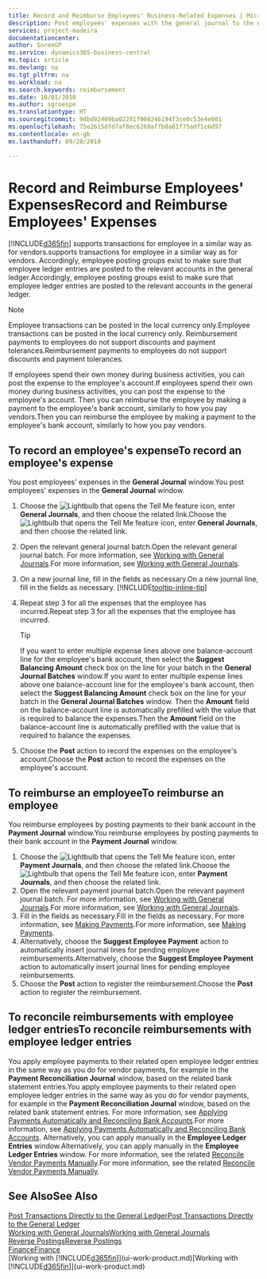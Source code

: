 ```yaml
---
title: Record and Reimburse Employees' Business-Related Expenses | Microsoft Docs
description: Post employees' expenses with the general journal to the employee's account and later post a payment to the employee's bank account to reimburse for the business-related expense.
services: project-madeira
documentationcenter: 
author: SorenGP
ms.service: dynamics365-business-central
ms.topic: article
ms.devlang: na
ms.tgt_pltfrm: na
ms.workload: na
ms.search.keywords: reimbursement
ms.date: 10/01/2018
ms.author: sgroespe
ms.translationtype: HT
ms.sourcegitcommit: 9dbd92409ba02281f008246194f3ce0c53e4e001
ms.openlocfilehash: 75e2615dfd7af8ec6269affb0a61f75adf1c6d97
ms.contentlocale: en-gb
ms.lasthandoff: 09/28/2018

---
```

# <a name="record-and-reimburse-employees-expenses"></a><span data-ttu-id="b35ed-103">Record and Reimburse Employees' Expenses</span><span class="sxs-lookup"><span data-stu-id="b35ed-103">Record and Reimburse Employees' Expenses</span></span>
[!INCLUDE[d365fin](includes/d365fin_md.md)] <span data-ttu-id="b35ed-104">supports transactions for employee in a similar way as for vendors.</span><span class="sxs-lookup"><span data-stu-id="b35ed-104">supports transactions for employee in a similar way as for vendors.</span></span> <span data-ttu-id="b35ed-105">Accordingly, employee posting groups exist to make sure that employee ledger entries are posted to the relevant accounts in the general ledger.</span><span class="sxs-lookup"><span data-stu-id="b35ed-105">Accordingly, employee posting groups exist to make sure that employee ledger entries are posted to the relevant accounts in the general ledger.</span></span>

> [!NOTE]  
> <span data-ttu-id="b35ed-106">Employee transactions can be posted in the local currency only.</span><span class="sxs-lookup"><span data-stu-id="b35ed-106">Employee transactions can be posted in the local currency only.</span></span> <span data-ttu-id="b35ed-107">Reimbursement payments to employees do not support discounts and payment tolerances.</span><span class="sxs-lookup"><span data-stu-id="b35ed-107">Reimbursement payments to employees do not support discounts and payment tolerances.</span></span>

<span data-ttu-id="b35ed-108">If employees spend their own money during business activities, you can post the expense to the employee's account.</span><span class="sxs-lookup"><span data-stu-id="b35ed-108">If employees spend their own money during business activities, you can post the expense to the employee's account.</span></span> <span data-ttu-id="b35ed-109">Then you can reimburse the employee by making a payment to the employee's bank account, similarly to how you pay vendors.</span><span class="sxs-lookup"><span data-stu-id="b35ed-109">Then you can reimburse the employee by making a payment to the employee's bank account, similarly to how you pay vendors.</span></span>

## <a name="to-record-an-employees-expense"></a><span data-ttu-id="b35ed-110">To record an employee's expense</span><span class="sxs-lookup"><span data-stu-id="b35ed-110">To record an employee's expense</span></span>
<span data-ttu-id="b35ed-111">You post employees' expenses in the **General Journal** window.</span><span class="sxs-lookup"><span data-stu-id="b35ed-111">You post employees' expenses in the **General Journal** window.</span></span>
1. <span data-ttu-id="b35ed-112">Choose the ![Lightbulb that opens the Tell Me feature](media/ui-search/search_small.png "Tell me what you want to do") icon, enter **General Journals**, and then choose the related link.</span><span class="sxs-lookup"><span data-stu-id="b35ed-112">Choose the ![Lightbulb that opens the Tell Me feature](media/ui-search/search_small.png "Tell me what you want to do") icon, enter **General Journals**, and then choose the related link.</span></span>
2. <span data-ttu-id="b35ed-113">Open the relevant general journal batch.</span><span class="sxs-lookup"><span data-stu-id="b35ed-113">Open the relevant general journal batch.</span></span> <span data-ttu-id="b35ed-114">For more information, see [Working with General Journals](ui-work-general-journals.md).</span><span class="sxs-lookup"><span data-stu-id="b35ed-114">For more information, see [Working with General Journals](ui-work-general-journals.md).</span></span>
3. <span data-ttu-id="b35ed-115">On a new journal line, fill in the fields as necessary.</span><span class="sxs-lookup"><span data-stu-id="b35ed-115">On a new journal line, fill in the fields as necessary.</span></span> [!INCLUDE[tooltip-inline-tip](includes/tooltip-inline-tip_md.md)]    
4. <span data-ttu-id="b35ed-116">Repeat step 3 for all the expenses that the employee has incurred.</span><span class="sxs-lookup"><span data-stu-id="b35ed-116">Repeat step 3 for all the expenses that the employee has incurred.</span></span>

    > [!TIP]  
    > <span data-ttu-id="b35ed-117">If you want to enter multiple expense lines above one balance-account line for the employee's bank account, then select the **Suggest Balancing Amount** check box on the line for your batch in the **General Journal Batches** window.</span><span class="sxs-lookup"><span data-stu-id="b35ed-117">If you want to enter multiple expense lines above one balance-account line for the employee's bank account, then select the **Suggest Balancing Amount** check box on the line for your batch in the **General Journal Batches** window.</span></span> <span data-ttu-id="b35ed-118">Then the **Amount** field on the balance-account line is automatically prefilled with the value that is required to balance the expenses.</span><span class="sxs-lookup"><span data-stu-id="b35ed-118">Then the **Amount** field on the balance-account line is automatically prefilled with the value that is required to balance the expenses.</span></span>
5. <span data-ttu-id="b35ed-119">Choose the **Post** action to record the expenses on the employee's account.</span><span class="sxs-lookup"><span data-stu-id="b35ed-119">Choose the **Post** action to record the expenses on the employee's account.</span></span>

## <a name="to-reimburse-an-employee"></a><span data-ttu-id="b35ed-120">To reimburse an employee</span><span class="sxs-lookup"><span data-stu-id="b35ed-120">To reimburse an employee</span></span>
<span data-ttu-id="b35ed-121">You reimburse employees by posting payments to their bank account in the **Payment Journal** window.</span><span class="sxs-lookup"><span data-stu-id="b35ed-121">You reimburse employees by posting payments to their bank account in the **Payment Journal** window.</span></span>
1. <span data-ttu-id="b35ed-122">Choose the ![Lightbulb that opens the Tell Me feature](media/ui-search/search_small.png "Tell me what you want to do") icon, enter **Payment Journals**, and then choose the related link.</span><span class="sxs-lookup"><span data-stu-id="b35ed-122">Choose the ![Lightbulb that opens the Tell Me feature](media/ui-search/search_small.png "Tell me what you want to do") icon, enter **Payment Journals**, and then choose the related link.</span></span>
2. <span data-ttu-id="b35ed-123">Open the relevant payment journal batch.</span><span class="sxs-lookup"><span data-stu-id="b35ed-123">Open the relevant payment journal batch.</span></span> <span data-ttu-id="b35ed-124">For more information, see [Working with General Journals](ui-work-general-journals.md).</span><span class="sxs-lookup"><span data-stu-id="b35ed-124">For more information, see [Working with General Journals](ui-work-general-journals.md).</span></span>
3. <span data-ttu-id="b35ed-125">Fill in the fields as necessary.</span><span class="sxs-lookup"><span data-stu-id="b35ed-125">Fill in the fields as necessary.</span></span> <span data-ttu-id="b35ed-126">For more information, see [Making Payments](payables-make-payments.md).</span><span class="sxs-lookup"><span data-stu-id="b35ed-126">For more information, see [Making Payments](payables-make-payments.md).</span></span>
4. <span data-ttu-id="b35ed-127">Alternatively, choose the **Suggest Employee Payment** action to automatically insert journal lines for pending employee reimbursements.</span><span class="sxs-lookup"><span data-stu-id="b35ed-127">Alternatively, choose the **Suggest Employee Payment** action to automatically insert journal lines for pending employee reimbursements.</span></span>
5. <span data-ttu-id="b35ed-128">Choose the **Post** action to register the reimbursement.</span><span class="sxs-lookup"><span data-stu-id="b35ed-128">Choose the **Post** action to register the reimbursement.</span></span>  

## <a name="to-reconcile-reimbursements-with-employee-ledger-entries"></a><span data-ttu-id="b35ed-129">To reconcile reimbursements with employee ledger entries</span><span class="sxs-lookup"><span data-stu-id="b35ed-129">To reconcile reimbursements with employee ledger entries</span></span>
<span data-ttu-id="b35ed-130">You apply employee payments to their related open employee ledger entries in the same way as you do for vendor payments, for example in the **Payment Reconciliation Journal** window, based on the related bank statement entries.</span><span class="sxs-lookup"><span data-stu-id="b35ed-130">You apply employee payments to their related open employee ledger entries in the same way as you do for vendor payments, for example in the **Payment Reconciliation Journal** window, based on the related bank statement entries.</span></span> <span data-ttu-id="b35ed-131">For more information, see [Applying Payments Automatically and Reconciling Bank Accounts](receivables-apply-payments-auto-reconcile-bank-accounts.md).</span><span class="sxs-lookup"><span data-stu-id="b35ed-131">For more information, see [Applying Payments Automatically and Reconciling Bank Accounts](receivables-apply-payments-auto-reconcile-bank-accounts.md).</span></span> <span data-ttu-id="b35ed-132">Alternatively, you can apply manually in the **Employee Ledger Entries** window.</span><span class="sxs-lookup"><span data-stu-id="b35ed-132">Alternatively, you can apply manually in the **Employee Ledger Entries** window.</span></span> <span data-ttu-id="b35ed-133">For more information, see the related [Reconcile Vendor Payments Manually](payables-how-apply-purchase-transactions-manually.md).</span><span class="sxs-lookup"><span data-stu-id="b35ed-133">For more information, see the related [Reconcile Vendor Payments Manually](payables-how-apply-purchase-transactions-manually.md).</span></span>  

## <a name="see-also"></a><span data-ttu-id="b35ed-134">See Also</span><span class="sxs-lookup"><span data-stu-id="b35ed-134">See Also</span></span>
[<span data-ttu-id="b35ed-135">Post Transactions Directly to the General Ledger</span><span class="sxs-lookup"><span data-stu-id="b35ed-135">Post Transactions Directly to the General Ledger</span></span>](finance-how-post-transactions-directly.md)  
[<span data-ttu-id="b35ed-136">Working with General Journals</span><span class="sxs-lookup"><span data-stu-id="b35ed-136">Working with General Journals</span></span>](ui-work-general-journals.md)  
[<span data-ttu-id="b35ed-137">Reverse Postings</span><span class="sxs-lookup"><span data-stu-id="b35ed-137">Reverse Postings</span></span>](finance-how-reverse-journal-posting.md)  
[<span data-ttu-id="b35ed-138">Finance</span><span class="sxs-lookup"><span data-stu-id="b35ed-138">Finance</span></span>](finance.md)  
<span data-ttu-id="b35ed-139">[Working with [!INCLUDE[d365fin](includes/d365fin_md.md)]](ui-work-product.md)</span><span class="sxs-lookup"><span data-stu-id="b35ed-139">[Working with [!INCLUDE[d365fin](includes/d365fin_md.md)]](ui-work-product.md)</span></span>  

